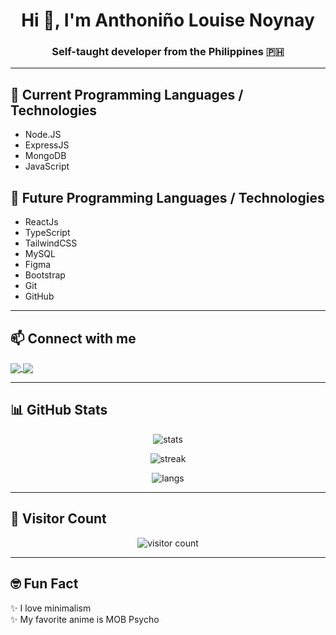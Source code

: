 <h1 align="center">Hi 👋, I'm Anthoniño Louise Noynay</h1>
<h3 align="center">Self-taught developer from the Philippines 🇵🇭</h3>

---

## 🧠 Current Programming Languages / Technologies
- Node.JS
- ExpressJS
- MongoDB
- JavaScript

## 🌱 Future Programming Languages / Technologies
- ReactJs
- TypeScript
- TailwindCSS
- MySQL
- Figma
- Bootstrap
- Git
- GitHub

---

## 📫 Connect with me
<a href="mailto:anthonlouisenoynay@gmail.com">
  <img align="center" src="https://img.shields.io/badge/Gmail-D14836?style=for-the-badge&logo=gmail&logoColor=white" />
</a>
<a href="https://www.facebook.com/anthonnnnlouiseee/" target="_blank">
  <img align="center" src="https://img.shields.io/badge/Facebook-1877F2?style=for-the-badge&logo=facebook&logoColor=white" />
</a>

---

## 📊 GitHub Stats
<p align="center">
  <img src="https://github-readme-stats.vercel.app/api?username=anthon-louise&show_icons=true&theme=radical" alt="stats" />
</p>
<p align="center">
  <img src="https://github-readme-streak-stats.herokuapp.com?user=anthon-louise&theme=radical&date_format=M%20j%5B%2C%20Y%5D" alt="streak" />
</p>
<p align="center">
  <img src="https://github-readme-stats.vercel.app/api/top-langs/?username=anthon-louise&layout=compact&theme=radical" alt="langs" />
</p>

---

## 🧭 Visitor Count
<p align="center">
  <img src="https://komarev.com/ghpvc/?username=anthon-louise&label=Profile%20views&color=0e75b6&style=flat" alt="visitor count" />
</p>

---

## 🤓 Fun Fact
✨ I love minimalism  
✨ My favorite anime is MOB Psycho  
